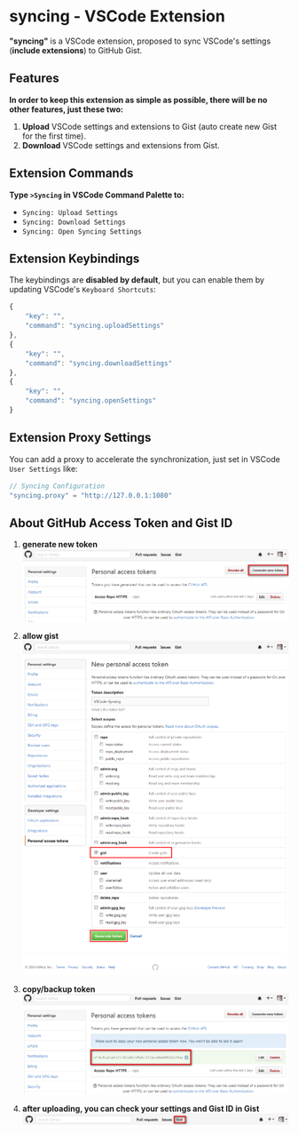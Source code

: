 # syncing - VSCode Extension

**"syncing"** is a VSCode extension, proposed to sync VSCode's settings (**include extensions**) to GitHub Gist.


## Features

**In order to keep this extension as simple as possible, there will be no other features, just these two:**

1. **Upload** VSCode settings and extensions to Gist (auto create new Gist for the first time).
2. **Download** VSCode settings and extensions from Gist.


## Extension Commands

**Type `>Syncing` in VSCode Command Palette to:**

* `Syncing: Upload Settings`
* `Syncing: Download Settings`
* `Syncing: Open Syncing Settings`


## Extension Keybindings

The keybindings are **disabled by default**, but you can enable them by updating VSCode's `Keyboard Shortcuts`:

```javascript
{
    "key": "",
    "command": "syncing.uploadSettings"
},
{
    "key": "",
    "command": "syncing.downloadSettings"
},
{
    "key": "",
    "command": "syncing.openSettings"
}
```

## Extension Proxy Settings

You can add a proxy to accelerate the synchronization, just set in VSCode `User Settings` like:

```javascript
// Syncing Configuration
"syncing.proxy" = "http://127.0.0.1:1080"
```


## About GitHub Access Token and Gist ID

1. **generate new token**
  ![generate new token](./docs/1.png?raw=true "generate new token")

2. **allow gist**
  ![allow gist](./docs/2.png?raw=true "allow gist")

3. **copy/backup token**
  ![copy/backup token](./docs/3.png?raw=true "copy/backup token")

4. **after uploading, you can check your settings and Gist ID in Gist**
  ![gist](./docs/4.png?raw=true "gist")
